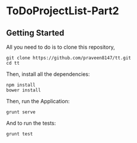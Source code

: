# ToDoProjectList-Part2

## Getting Started

All you need to do is to clone this repository,


```
git clone https://github.com/praveen8147/tt.git
cd tt
```

Then, install all the dependencies:

```
npm install
bower install
```

Then, run the Application:

```
grunt serve
```

And to run the tests:

```
grunt test
```


